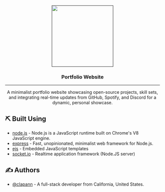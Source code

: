 <p align="center">
	<a href="" rel="noopener">
	<img width=200px height=200px src="https://avatars.githubusercontent.com/u/56710853?v=4"></a>
</p>

<h3 align="center">Portfolio Website</h3>

---

<p align="center">A minimalist portfolio website showcasing open-source projects, skill sets, and integrating real-time updates from GitHub, Spotify, and Discord for a dynamic, personal showcase.</p>

## ⛏️ Built Using <a name = "built_using"></a>

- [node.js](https://nodejs.org/en/) - Node.js is a JavaScript runtime built on Chrome's V8 JavaScript engine.
- [express](https://npmjs.com/express) - Fast, unopinionated, minimalist web framework for Node.js.
- [ejs](https://npmjs.com/ejs) - Embedded JavaScript templates
- [socket.io](https://npmjs.com/socketio) - Realtime application framework (Node.JS server)

## ✍️ Authors <a name = "authors"></a>

- [@clapann](https://github.com/clapann) - A full-stack developer from California, United States.